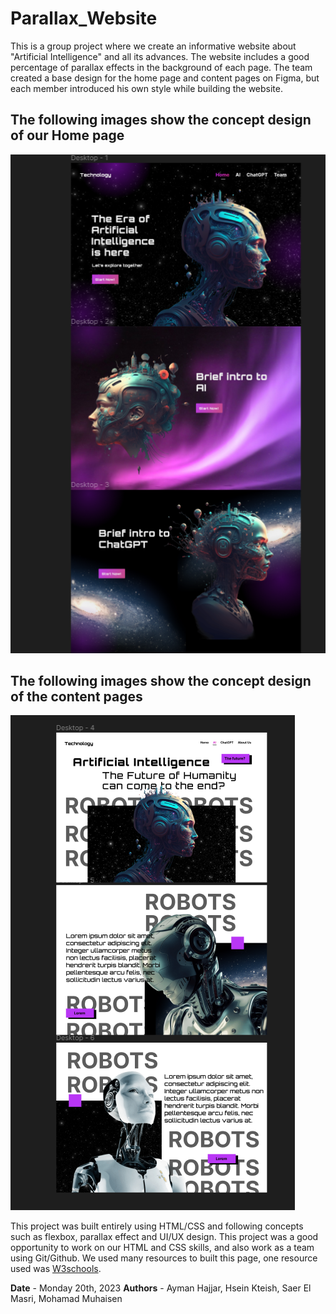 # Parallax_Website
This is a group project where we create an informative website about "Artificial Intelligence" and all its advances. The website includes a good percentage of parallax effects in the background of each page. The team created a base design for the home page and content pages on Figma, but each member introduced his own style while building the website.

## The following images show the concept design of our Home page
![Alt text](/resources/design1.png?raw=true "Home Page Concept")


## The following images show the concept design of the content pages
![Alt text](/resources/design2.png?raw=true "Content Pages Concept")

This project was built entirely using HTML/CSS and following concepts such as flexbox, parallax effect and UI/UX design. This project was a good opportunity to work on our HTML and CSS skills, and also work as a team using Git/Github.
We used many resources to built this page, one resource used was [W3schools](https://www.w3schools.com).


**Date** - Monday 20th, 2023
**Authors** - Ayman Hajjar, Hsein Kteish, Saer El Masri, Mohamad Muhaisen



